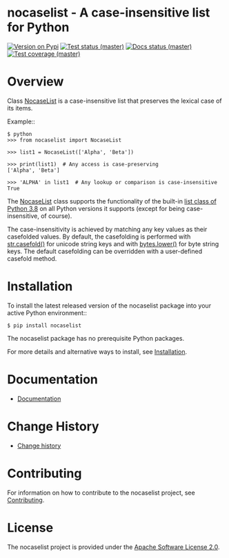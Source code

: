 # nocaselist - A case-insensitive list for Python

[![Version on Pypi](https://img.shields.io/pypi/v/nocaselist.svg)](https://pypi.python.org/pypi/nocaselist/)
[![Test status (master)](https://github.com/pywbem/nocaselist/actions/workflows/test.yml/badge.svg?branch=master)](https://github.com/pywbem/nocaselist/actions/workflows/test.yml?query=branch%3Amaster)
[![Docs status (master)](https://readthedocs.org/projects/nocaselist/badge/?version=latest)](https://readthedocs.org/projects/nocaselist/builds/)
[![Test coverage (master)](https://coveralls.io/repos/github/pywbem/nocaselist/badge.svg?branch=master)](https://coveralls.io/github/pywbem/nocaselist?branch=master)

# Overview

Class
[NocaseList](https://nocaselist.readthedocs.io/en/stable/reference.html#nocaselist.NocaseList)
is a case-insensitive list that preserves the lexical case of its items.

Example::


    $ python
    >>> from nocaselist import NocaseList

    >>> list1 = NocaseList(['Alpha', 'Beta'])

    >>> print(list1)  # Any access is case-preserving
    ['Alpha', 'Beta']

    >>> 'ALPHA' in list1  # Any lookup or comparison is case-insensitive
    True

The
[NocaseList](https://nocaselist.readthedocs.io/en/stable/reference.html#nocaselist.NocaseList)
class supports the functionality of the built-in
[list class of Python 3.8](https://docs.python.org/3.8/library/stdtypes.html#list)
on all Python versions it supports (except for being case-insensitive, of
course).

The case-insensitivity is achieved by matching any key values as their
casefolded values. By default, the casefolding is performed with
[str.casefold()](https://docs.python.org/3/library/stdtypes.html#str.casefold)
for unicode string keys and with
[bytes.lower()](https://docs.python.org/3/library/stdtypes.html#bytes.lower)
for byte string keys. The default casefolding can be overridden with a
user-defined casefold method.

# Installation

To install the latest released version of the nocaselist package into
your active Python environment::

    $ pip install nocaselist

The nocaselist package has no prerequisite Python packages.

For more details and alternative ways to install, see
[Installation](https://nocaselist.readthedocs.io/en/stable/intro.html#installation).

# Documentation

- [Documentation](https://nocaselist.readthedocs.io/en/stable/)

# Change History

- [Change history](https://nocaselist.readthedocs.io/en/stable/changes.html)

# Contributing

For information on how to contribute to the nocaselist project, see
[Contributing](https://nocaselist.readthedocs.io/en/stable/development.html#contributing).

# License

The nocaselist project is provided under the [Apache Software License
2.0](https://raw.githubusercontent.com/pywbem/nocaselist/master/LICENSE).
